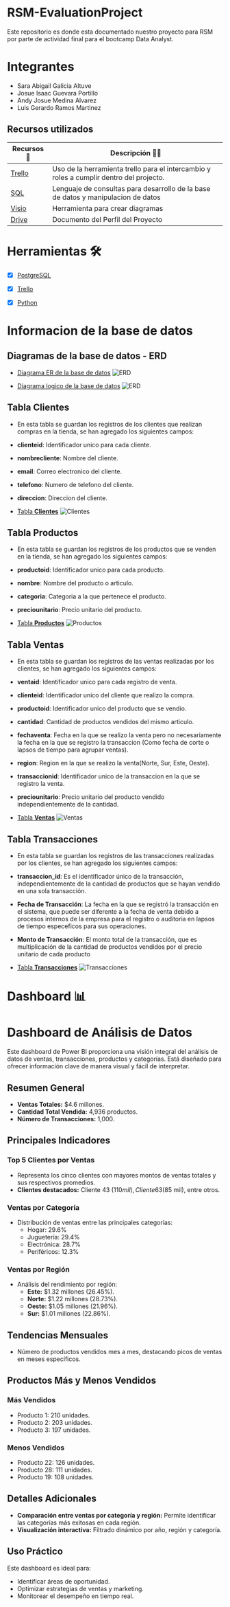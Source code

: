 # RSM-EvaluationProject

Este repositorio es donde esta documentado nuestro proyecto para RSM por parte de actividad final para el bootcamp Data Analyst.


# Integrantes

- Sara Abigail Galicia Altuve
- Josue Isaac Guevara Portillo
- Andy Josue Medina Alvarez
- Luis Gerardo Ramos Martinez

## Recursos utilizados

| Recursos 🙌                                                                                           | Descripción 🤯🧐                                                                                                                                     |
| ----------------------------------------------------------------------------------------------------- | ---------------------------------------------------------------------------------------------------------------------------------------------------- |
| [Trello](https://trello.com/invite/b/6736b4bf02576a2daef5c0c5/ATTIa801be59b0e7abb9a14b3674cb393a94DA014A37/proyecto-rsm)  | Uso de la herramienta trello para el intercambio y roles a cumplir dentro del projecto.                                                              |
| [SQL](https://drive.google.com/drive/folders/1dRTCiiEzxL33S-1qyCtmXk2xZZpMyP2d?usp=sharing)        | Lenguaje de consultas para desarrollo de la base de datos y manipulacion de datos  |
| [Visio](https://drive.google.com/drive/folders/1Y4iuff89TxRmQEcQBLWrGptIQf1-sI9Y) | Herramienta para crear diagramas                                                                           |
| [Drive](https://drive.google.com/drive/folders/1uAj_9s2-jROsAIQfNYyujRo7ImrerVvS?usp=sharing)     | Documento del Perfil del Proyecto                                                                                                                    |
# Herramientas 🛠️

- [x] [PostgreSQL](https://www.postgresql.org/)

- [x] [Trello](https://trello.com/b/Mgzfr7cQ/proyecto-rsm)

- [x] [Python](https://www.python.org/)

# Informacion de la base de datos

## Diagramas de la base de datos - ERD
- [Diagrama ER de la base de datos](/ERD/ERD-RSM.jpg)
![ERD](/ERD/ERD-RSM.jpg)

- [Diagrama logico de la base de datos](/ERD/DB_Diagrama.png)
![ERD](/ERD/DB_Diagrama.png)

## Tabla Clientes

- En esta tabla se guardan los registros de los clientes que realizan compras en la tienda, se han agregado los siguientes campos:

- **clienteid**: Identificador unico para cada cliente.
- **nombrecliente**: Nombre del cliente.
- **email**: Correo electronico del cliente.
- **telefono**: Numero de telefono del cliente.
- **direccion**: Direccion del cliente.

- [Tabla **Clientes**](/Capturas/clientes.png)
![Clientes](/Capturas/clientes.png)

## Tabla Productos

- En esta tabla se guardan los registros de los productos que se venden en la tienda, se han agregado los siguientes campos:

- **productoid**: Identificador unico para cada producto.
- **nombre**: Nombre del producto o articulo.
- **categoria**: Categoria a la que pertenece el producto.
- **preciounitario**: Precio unitario del producto.

- [Tabla **Productos**](/Capturas/productos.png)
![Productos](/Capturas/productos.png)

## Tabla Ventas

- En esta tabla se guardan los registros de las ventas realizadas por los clientes, se han agregado los siguientes campos:

- **ventaid**: Identificador unico para cada registro de venta.
- **clienteid**: Identificador unico del cliente que realizo la compra.
- **productoid**: Identificador unico del producto que se vendio.
- **cantidad**: Cantidad de productos vendidos del mismo articulo.
- **fechaventa**: Fecha en la que se realizo la venta pero no necesariamente la fecha en la que se registro la transaccion (Como fecha de corte o lapsos de tiempo para agrupar ventas).
- **region**: Region en la que se realizo la venta(Norte, Sur, Este, Oeste).
- **transaccionid**: Identificador unico de la transaccion en la que se registro la venta.
- **preciounitario**: Precio unitario del producto vendido independientemente de la cantidad.

- [Tabla **Ventas**](/Capturas/ventas.png)
![Ventas](/Capturas/ventas.png)

## Tabla Transacciones

- En esta tabla se guardan los registros de las transacciones realizadas por los clientes, se han agregado los siguientes campos:

- **transaccion_id**: Es el identificador único de la transacción, independientemente de la cantidad de productos que se hayan vendido en una sola transacción.

- **Fecha de Transacción**: La fecha en la que se registró la transacción en el sistema, que puede ser diferente a la fecha de venta debido a procesos internos de la empresa para el registro o auditoria en lapsos de tiempo especeficos para sus operaciones.

- **Monto de Transacción**: El monto total de la transacción, que es multiplicación de la cantidad de productos vendidos por el precio unitario de cada producto
- [Tabla **Transacciones**](/Capturas/transacciones.png)
![Transacciones](/Capturas/transacciones.png)


# Dashboard 📊

# Dashboard de Análisis de Datos

Este dashboard de Power BI proporciona una visión integral del análisis de datos de ventas, transacciones, productos y categorías. Está diseñado para ofrecer información clave de manera visual y fácil de interpretar.

## Resumen General
- **Ventas Totales:** $4.6 millones.
- **Cantidad Total Vendida:** 4,936 productos.
- **Número de Transacciones:** 1,000.

## Principales Indicadores
### Top 5 Clientes por Ventas
- Representa los cinco clientes con mayores montos de ventas totales y sus respectivos promedios.
- **Clientes destacados:** Cliente 43 ($110 mil), Cliente 63 ($85 mil), entre otros.

### Ventas por Categoría
- Distribución de ventas entre las principales categorías:
  - Hogar: 29.6%
  - Juguetería: 29.4%
  - Electrónica: 28.7%
  - Periféricos: 12.3%

### Ventas por Región
- Análisis del rendimiento por región:
  - **Este:** $1.32 millones (26.45%).
  - **Norte:** $1.22 millones (28.73%).
  - **Oeste:** $1.05 millones (21.96%).
  - **Sur:** $1.01 millones (22.86%).

## Tendencias Mensuales
- Número de productos vendidos mes a mes, destacando picos de ventas en meses específicos.

## Productos Más y Menos Vendidos
### Más Vendidos
- Producto 1: 210 unidades.
- Producto 2: 203 unidades.
- Producto 3: 197 unidades.

### Menos Vendidos
- Producto 22: 126 unidades.
- Producto 28: 111 unidades.
- Producto 19: 108 unidades.

## Detalles Adicionales
- **Comparación entre ventas por categoría y región:** Permite identificar las categorías más exitosas en cada región.
- **Visualización interactiva:** Filtrado dinámico por año, región y categoría.

## Uso Práctico
Este dashboard es ideal para:
- Identificar áreas de oportunidad.
- Optimizar estrategias de ventas y marketing.
- Monitorear el desempeño en tiempo real.


